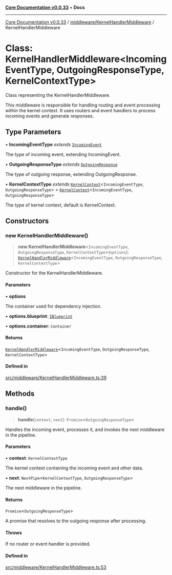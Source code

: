 [**Core Documentation v0.0.33**](../../../README.md) • **Docs**

***

[Core Documentation v0.0.33](../../../modules.md) / [middleware/KernelHandlerMiddleware](../README.md) / KernelHandlerMiddleware

# Class: KernelHandlerMiddleware\<IncomingEventType, OutgoingResponseType, KernelContextType\>

Class representing the KernelHandlerMiddleware.

This middleware is responsible for handling routing and event processing within the kernel context.
It uses routers and event handlers to process incoming events and generate responses.

## Type Parameters

• **IncomingEventType** *extends* [`IncomingEvent`](../../../events/IncomingEvent/classes/IncomingEvent.md)

The type of incoming event, extending IncomingEvent.

• **OutgoingResponseType** *extends* [`OutgoingResponse`](../../../events/OutgoingResponse/classes/OutgoingResponse.md)

The type of outgoing response, extending OutgoingResponse.

• **KernelContextType** *extends* [`KernelContext`](../../../definitions/interfaces/KernelContext.md)\<`IncomingEventType`, `OutgoingResponseType`\> = [`KernelContext`](../../../definitions/interfaces/KernelContext.md)\<`IncomingEventType`, `OutgoingResponseType`\>

The type of kernel context, default is KernelContext.

## Constructors

### new KernelHandlerMiddleware()

> **new KernelHandlerMiddleware**\<`IncomingEventType`, `OutgoingResponseType`, `KernelContextType`\>(`options`): [`KernelHandlerMiddleware`](KernelHandlerMiddleware.md)\<`IncomingEventType`, `OutgoingResponseType`, `KernelContextType`\>

Constructor for the KernelHandlerMiddleware.

#### Parameters

• **options**

The container used for dependency injection.

• **options.blueprint**: [`IBlueprint`](../../../definitions/type-aliases/IBlueprint.md)

• **options.container**: `Container`

#### Returns

[`KernelHandlerMiddleware`](KernelHandlerMiddleware.md)\<`IncomingEventType`, `OutgoingResponseType`, `KernelContextType`\>

#### Defined in

[src/middleware/KernelHandlerMiddleware.ts:39](https://github.com/stonemjs/core/blob/08021ed6e90932028c37aa9d72d99b714efcda42/src/middleware/KernelHandlerMiddleware.ts#L39)

## Methods

### handle()

> **handle**(`context`, `next`): `Promise`\<`OutgoingResponseType`\>

Handles the incoming event, processes it, and invokes the next middleware in the pipeline.

#### Parameters

• **context**: `KernelContextType`

The kernel context containing the incoming event and other data.

• **next**: `NextPipe`\<`KernelContextType`, `OutgoingResponseType`\>

The next middleware in the pipeline.

#### Returns

`Promise`\<`OutgoingResponseType`\>

A promise that resolves to the outgoing response after processing.

#### Throws

If no router or event handler is provided.

#### Defined in

[src/middleware/KernelHandlerMiddleware.ts:53](https://github.com/stonemjs/core/blob/08021ed6e90932028c37aa9d72d99b714efcda42/src/middleware/KernelHandlerMiddleware.ts#L53)
